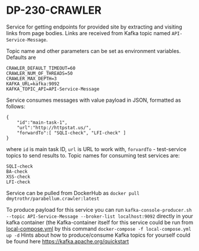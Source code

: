 # DP-230-CRAWLER

Service for getting endpoints for provided site by extracting and visiting links from page bodies. 
Links are received from Kafka topic named ```API-Service-Message```.

Topic name and other parameters can be set as environment variables. Defaults are
```
CRAWLER_DEFAULT_TIMEOUT=60
CRAWLER_NUM_OF_THREADS=50
CRAWLER_MAX_DEPTH=3
KAFKA_URL=kafka:9092
KAFKA_TOPIC_API=API-Service-Message
```
Service consumes messages with value payload in JSON, formatted as follows:
```
{ 
    "id":"main-task-1", 
    "url":"http://httpstat.us/",  
    "forwardTo":[ "SQLI-check", "LFI-check" ] 
}
```
where ```id``` is main task ID, ```url``` is URL to work with, ```forvardTo``` - test-service topics to send results to.
Topic names for consuming test services are:
```
SQLI-check
BA-check
XSS-check
LFI-check
```
Service can be pulled from DockerHub as ```docker pull dmytrothr/parabellum.crawler:latest```

To produce payload for this service you can run ```kafka-console-producer.sh --topic API-Service-Message --broker-list localhost:9092``` directly in your kafka container (the Kafka-container itself for this service could be run from [local-compose.yml](https://github.com/ITA-Dnipro/Dp-230-Crawler/blob/main/local-compose.yml) by this command ```docker-compose -f local-compose.yml up -d```
Hints about how to produce/consume Kafka topics for yourself could be found here https://kafka.apache.org/quickstart
